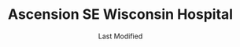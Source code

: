 ---
layout: location-page
date: Last Modified
description: "Local COVID-19 testing is available at Ascension SE Wisconsin Hospital in Wauwatosa, Wisconsin, USA."
permalink: "locations/wisconsin/wauwatosa/ascension-se-wisconsin-hospital-1/"
tags:
  - locations
  - wisconsin
title: Ascension SE Wisconsin Hospital
state: Wisconsin
stateAbbr: WI
hood: "Wauwatosa"
address: "201 N Mayfair Rd"
city: "Wauwatosa"
zip: "53226"
mapUrl: "http://maps.apple.com/?q=Ascension+SE+Wisconsin+Hospital&address=201+N+Mayfair+Rd,Wauwatosa,Wisconsin,53226"
locationType: Drive-thru
phone: "1-833-981-0711"
website: "https://www.getascensioncare.com/onlinecare/"
onlineBooking: undefined
closed: undefined
closedUpdate: April 16th, 2020
notes: "By appointment only. Requires phone screen."
days: Weekdays
hours: 8AM-4:30PM
ctaMessage: Learn more
ctaUrl: "https://www.getascensioncare.com/onlinecare/"
---